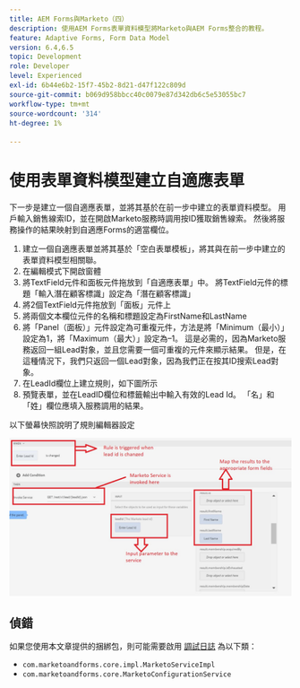 ```yaml
---
title: AEM Forms與Marketo（四）
description: 使用AEM Forms表單資料模型將Marketo與AEM Forms整合的教程。
feature: Adaptive Forms, Form Data Model
version: 6.4,6.5
topic: Development
role: Developer
level: Experienced
exl-id: 6b44e6b2-15f7-45b2-8d21-d47f122c809d
source-git-commit: b069d958bbcc40c0079e87d342db6c5e53055bc7
workflow-type: tm+mt
source-wordcount: '314'
ht-degree: 1%

---
```


# 使用表單資料模型建立自適應表單

下一步是建立一個自適應表單，並將其基於在前一步中建立的表單資料模型。
用戶輸入銷售線索ID，並在開啟Marketo服務時調用按ID獲取銷售線索。 然後將服務操作的結果映射到自適應Forms的適當欄位。

1. 建立一個自適應表單並將其基於「空白表單模板」，將其與在前一步中建立的表單資料模型相關聯。
1. 在編輯模式下開啟窗體
1. 將TextField元件和面板元件拖放到「自適應表單」中。 將TextField元件的標題「輸入潛在顧客標識」設定為「潛在顧客標識」
1. 將2個TextField元件拖放到「面板」元件上
1. 將兩個文本欄位元件的名稱和標題設定為FirstName和LastName
1. 將「Panel（面板）」元件設定為可重複元件，方法是將「Minimum（最小）」設定為1，將「Maximum（最大）」設定為–1。 這是必需的，因為Marketo服務返回一組Lead對象，並且您需要一個可重複的元件來顯示結果。 但是，在這種情況下，我們只返回一個Lead對象，因為我們正在按其ID搜索Lead對象。
1. 在LeadId欄位上建立規則，如下圖所示
1. 預覽表單，並在LeadID欄位和標籤輸出中輸入有效的Lead Id。 「名」和「姓」欄位應填入服務調用的結果。

以下螢幕快照說明了規則編輯器設定

![規則編輯器](assets/ruleeditor.jfif)

## 偵錯

如果您使用本文章提供的捆綁包，則可能需要啟用 [調試日誌](http://localhost:4502/system/console/slinglog) 為以下類：

+ `com.marketoandforms.core.impl.MarketoServiceImpl`
+ `com.marketoandforms.core.MarketoConfigurationService`
